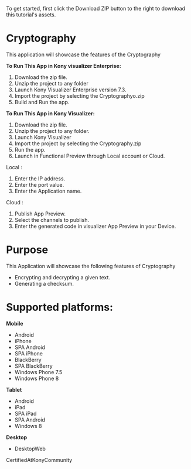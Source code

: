 To get started, first click the Download ZIP button to the right to download this tutorial's assets.

Cryptography
==================

This application will showcase the features of the Cryptography

**To Run This App in Kony visualizer Enterprise:**
 
1. Download the zip file.
2. Unzip the project to any folder
3. Launch Kony Visualizer Enterprise version 7.3.
4. Import the project by selecting the Cryptographyo.zip 
5. Build and Run the app.

**To Run This App in Kony Visualizer:**

1. Download the zip file.
2. Unzip the project to any folder.
3. Launch Kony Visualizer
4. Import the project by selecting the Cryptography.zip
5. Run the app.
6. Launch in Functional Preview through Local account or Cloud.

Local :

1. Enter the IP address.
2. Enter the port value.
3. Enter the Application name.

Cloud :

1. Publish App Preview.
2. Select the channels to publish.
3. Enter the generated code in visualizer App Preview in your Device.

# Purpose
This Application will showcase the following features of Cryptography

* Encrypting and decrypting a given text.
* Generating a checksum.

# Supported platforms:
**Mobile**
 * Android
 * iPhone
 * SPA Android
 * SPA iPhone
 * BlackBerry
 * SPA BlackBerry
 * Windows Phone 7.5
 * Windows Phone 8
 
**Tablet** 
 * Android
 * iPad
 * SPA iPad
 * SPA Android
 * Windows 8
 
**Desktop**
 * DesktopWeb
 
CertifiedAtKonyCommunity
